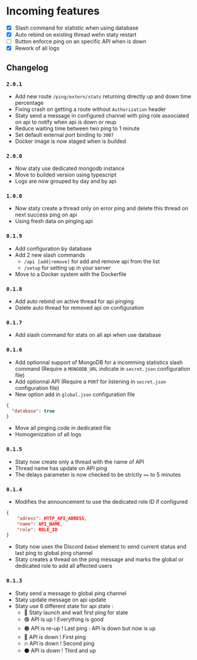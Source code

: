 # Incoming features

- [x] Slash command for statistic when using database
- [x] Auto rebind on existing thread wehn staty restart
- [ ] Button enforce ping on an specific API when is down
- [x] Rework of all logs

## Changelog

### `2.0.1`

- Add new route `/ping/extern/stats` returning directly up and down time percentage
- Fixing crash on getting a route without `Authorization` header
- Staty send a message in configured channel with ping role associated on api to notify when api is down or reup
- Reduce waiting time between two ping to 1 minute
- Set default external port binding to `3007`
- Docker image is now staged when is builded

### `2.0.0`

- Now staty use dedicated mongodb instance
- Move to builded version using typescript
- Logs are now grouped by day and by api

### `1.0.0`

- Now staty create a thread only on error ping and delete this thread on next success ping on api
- Using fresh data on pinging api

### `0.1.9`

- Add configuration by database
- Add 2 new slash commands
  - `/api [add|remove]` for add and remove api from the list
  - `/setup` for setting up in your server
- Move to a Docker system with the Dockerfile

### `0.1.8`

- Add auto rebind on active thread for api pinging
- Delete auto thread for removed api on configuration

### `0.1.7`

- Add slash command for stats on all api when use database

### `0.1.6`

- Add optionnal support of MongoDB for a incomming statistics slash command (Require a `MONGODB_URL` indicate in `secret.json` configuration file)
- Add optionnal API (Require a `PORT` for listening in `secret.json` configuration file)
- New option add in `global.json` configuration file

```json
{
  "database": true
}
```

- Move all pinging code in dedicated file
- Homogenization of all logs

### `0.1.5`

- Staty now create only a thread with the name of API
- Thread name has update on API ping
- The delays parameter is now checked to be strictly `>=` to 5 minutes

### `0.1.4`

- Modifies the announcement to use the dedicated role ID if configured

```json
{
    "adress": HTTP_API_ADRESS,
    "name": API_NAME,
    "role": ROLE_ID
}
```

- Staty now uses the Discord `Embed` element to send current status and last ping to global ping channel
- Staty creates a thread on the ping message and marks the global or dedicated role to add all affected users

### `0.1.3`

- Staty send a message to global ping channel
- Staty update message on api update
- Staty use 6 different state for api state :
  - 🚀 Staty launch and wait first ping for state
  - 🟢 API is up ! Everything is good
  - 🟠 API is re-up ! Last ping : API is down but now is up
  - 🔴 API is down ! First ping
  - 🔥 API is down ! Second ping
  - ⚫ API is down ! Third and up
